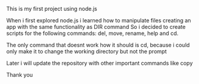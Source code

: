 This is my first project using node.js

When i first explored node.js i learned how to manipulate files creating an app with the same functionality as DIR command 
So i decided to create scripts for the following commands: del, move, rename, help and cd.

The only command that doesnt work how it should is cd, because i could only make it to change the working directory but not the prompt 

Later i will update the repository with other important commands like copy

Thank you
